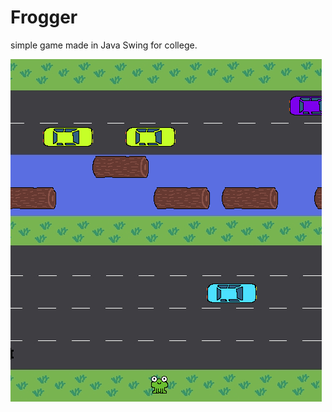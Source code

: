 # Frogger
simple game made in Java Swing for college.
  
![alt text](https://raw.githubusercontent.com/Kredensinh0/Frogger/master/frogger.png)
